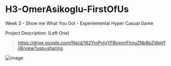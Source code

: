 # H3-OmerAsikoglu-FirstOfUs
Week 3 - Show me What You Got - Experiemental Hyper Casual Game

Project Description: (Left One)
> https://drive.google.com/file/d/162YmPytyYFBvxmrFhnuZNb8bZWpVfji8/view?usp=sharing

![image](https://drive.google.com/uc?export=view&id=1J3mos5ZwOrWAdCTikblYMGXbBQcwvitV)
